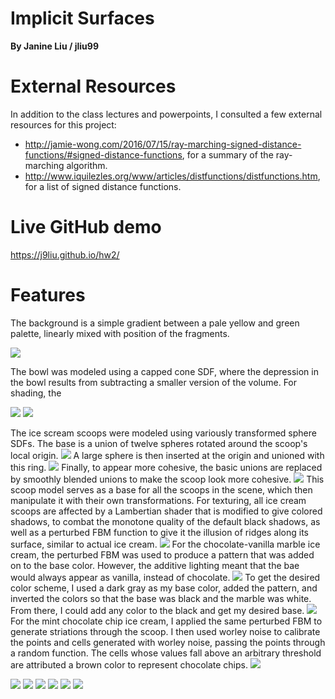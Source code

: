 # Implicit Surfaces
**By Janine Liu / jliu99**

# External Resources

In addition to the class lectures and powerpoints, I consulted a few external resources for this project:
- http://jamie-wong.com/2016/07/15/ray-marching-signed-distance-functions/#signed-distance-functions, for a summary of the ray-marching algorithm.
- http://www.iquilezles.org/www/articles/distfunctions/distfunctions.htm, for a list of signed distance functions.

# Live GitHub demo
https://j9liu.github.io/hw2/

# Features

The background is a simple gradient between a pale yellow and green palette, linearly mixed with position of the fragments.

![](background.png)


The bowl was modeled using a capped cone SDF, where the depression in the bowl results from subtracting a smaller version of the volume. For shading, the 

![](bowl.png)
![](bowl2.png)

The ice scream scoops were modeled using variously transformed sphere SDFs. The base is a union of twelve spheres rotated around the scoop's local origin.
![](icecream.png)
A large sphere is then inserted at the origin and unioned with this ring. 
![](icecream2.png)
Finally, to appear more cohesive, the basic unions are replaced by smoothly blended unions to make the scoop look more cohesive.
![](icecream3.png)
This scoop model serves as a base for all the scoops in the scene, which then manipulate it with their own transformations. For texturing, all ice cream scoops are affected by a Lambertian shader that is modified to give colored shadows, to combat the monotone quality of the default black shadows, as well as a perturbed FBM function to give it the illusion of ridges along its surface, similar to actual ice cream.
![](icecream4.png)
For the chocolate-vanilla marble ice cream, the perturbed FBM was used to produce a pattern that was added on to the base color. However, the additive lighting meant that the bae would always appear as vanilla, instead of chocolate. 
![](icecream5.png)
To get the desired color scheme, I used a dark gray as my base color, added the pattern, and inverted the colors so that the base was black and the marble was white. From there, I could add any color to the black and get my desired base.
![](icecream6.png)
For the mint chocolate chip ice cream, I applied the same perturbed FBM to generate striations through the scoop. I then used worley noise to calibrate the points and cells generated with worley noise, passing the points through a random function. The cells whose values fall above an arbitrary threshold are attributed a brown color to represent chocolate chips.
![](icecream7.png)

![](spoon.png)
![](spoon2.png)
![](spoon3.png)
![](spoon4.png)
![](spoon5.png)
![](spoon6.png)